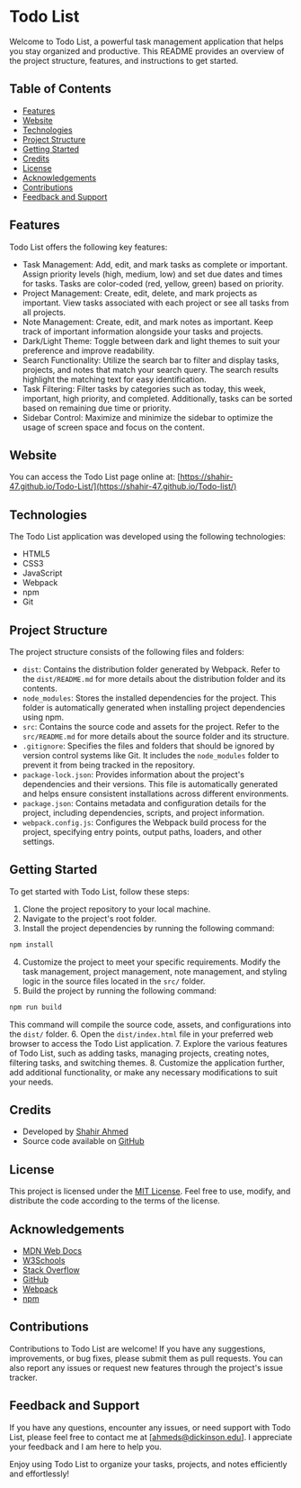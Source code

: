 # Todo List

Welcome to Todo List, a powerful task management application that helps you stay organized and productive. This README provides an overview of the project structure, features, and instructions to get started.

## Table of Contents
- [Features](#features)
- [Website](#website)
- [Technologies](#technologies)
- [Project Structure](#project-structure)
- [Getting Started](#getting-started)
- [Credits](#credits)
- [License](#license)
- [Acknowledgements](#acknowledgements)
- [Contributions](#contributions)
- [Feedback and Support](#feedback-and-support)
## Features

Todo List offers the following key features:

- Task Management: Add, edit, and mark tasks as complete or important. Assign priority levels (high, medium, low) and set due dates and times for tasks. Tasks are color-coded (red, yellow, green) based on priority.
- Project Management: Create, edit, delete, and mark projects as important. View tasks associated with each project or see all tasks from all projects.
- Note Management: Create, edit, and mark notes as important. Keep track of important information alongside your tasks and projects.
- Dark/Light Theme: Toggle between dark and light themes to suit your preference and improve readability.
- Search Functionality: Utilize the search bar to filter and display tasks, projects, and notes that match your search query. The search results highlight the matching text for easy identification.
- Task Filtering: Filter tasks by categories such as today, this week, important, high priority, and completed. Additionally, tasks can be sorted based on remaining due time or priority.
- Sidebar Control: Maximize and minimize the sidebar to optimize the usage of screen space and focus on the content.
## Website
You can access the Todo List page online at: [https://shahir-47.github.io/Todo-List/](https://shahir-47.github.io/Todo-list/)
## Technologies
The Todo List application was developed using the following technologies:

- HTML5
- CSS3
- JavaScript
- Webpack
- npm
- Git
## Project Structure

The project structure consists of the following files and folders:

- `dist`: Contains the distribution folder generated by Webpack. Refer to the `dist/README.md` for more details about the distribution folder and its contents.
- `node_modules`: Stores the installed dependencies for the project. This folder is automatically generated when installing project dependencies using npm.
- `src`: Contains the source code and assets for the project. Refer to the `src/README.md` for more details about the source folder and its structure.
- `.gitignore`: Specifies the files and folders that should be ignored by version control systems like Git. It includes the `node_modules` folder to prevent it from being tracked in the repository.
- `package-lock.json`: Provides information about the project's dependencies and their versions. This file is automatically generated and helps ensure consistent installations across different environments.
- `package.json`: Contains metadata and configuration details for the project, including dependencies, scripts, and project information.
- `webpack.config.js`: Configures the Webpack build process for the project, specifying entry points, output paths, loaders, and other settings.

## Getting Started

To get started with Todo List, follow these steps:

1. Clone the project repository to your local machine.
2. Navigate to the project's root folder.
3. Install the project dependencies by running the following command:
```sh
npm install
```
4. Customize the project to meet your specific requirements. Modify the task management, project management, note management, and styling logic in the source files located in the `src/` folder.
5. Build the project by running the following command:
```sh
npm run build
```
This command will compile the source code, assets, and configurations into the `dist/` folder.
6. Open the `dist/index.html` file in your preferred web browser to access the Todo List application.
7. Explore the various features of Todo List, such as adding tasks, managing projects, creating notes, filtering tasks, and switching themes.
8. Customize the application further, add additional functionality, or make any necessary modifications to suit your needs.
## Credits
- Developed by [Shahir Ahmed](https://github.com/shahir-47)
- Source code available on [GitHub](https://github.com/Shahir-47/Todo-List)
## License

This project is licensed under the [MIT License](LICENSE). Feel free to use, modify, and distribute the code according to the terms of the license.

## Acknowledgements

- [MDN Web Docs](https://developer.mozilla.org/en-US/)
- [W3Schools](https://www.w3schools.com/)
- [Stack Overflow](https://stackoverflow.com/)
- [GitHub](https://github.com)
- [Webpack](https://webpack.js.org/)
- [npm](https://www.npmjs.com/)
## Contributions

Contributions to Todo List are welcome! If you have any suggestions, improvements, or bug fixes, please submit them as pull requests. You can also report any issues or request new features through the project's issue tracker.

## Feedback and Support

If you have any questions, encounter any issues, or need support with Todo List, please feel free to contact me at [ahmeds@dickinson.edu]. I appreciate your feedback and I am here to help you.

Enjoy using Todo List to organize your tasks, projects, and notes efficiently and effortlessly!

